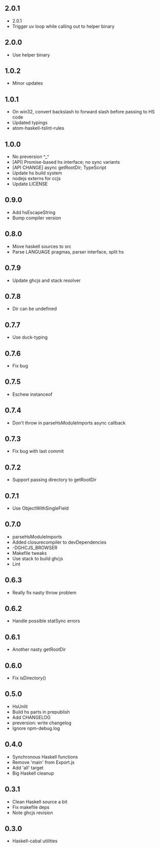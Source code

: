 ## 2.0.1

-   2.0.1
-   Trigger uv loop while calling out to helper binary

## 2.0.0

-   Use helper binary

## 1.0.2

-   Minor updates

## 1.0.1
* On win32, convert backslash to forward slash before passing to HS code
* Updated typings
* atom-haskell-tslint-rules

## 1.0.0
* No preversion ^\_^
* [API] Promise-based hs interface; no sync variants
* [API CHANGE] async getRootDir; TypeScript
* Update hs build system
* nodejs externs for ccjs
* Update LICENSE

## 0.9.0
* Add hsEscapeString
* Bump compiler version

## 0.8.0
* Move haskell sources to src
* Parse LANGUAGE pragmas, parser interface, split hs

## 0.7.9
* Update ghcjs and stack resolver

## 0.7.8
* Dir can be undefined

## 0.7.7
* Use duck-typing

## 0.7.6
* Fix bug

## 0.7.5
* Eschew instanceof

## 0.7.4
* Don't throw in parseHsModuleImports async callback

## 0.7.3
* Fix bug with last commit

## 0.7.2
* Support passing directory to getRootDir

## 0.7.1
* Use ObjectWithSingleField

## 0.7.0
* parseHsModuleImports
* Added closurecompiler to devDependencies
* -DGHCJS_BROWSER
* Makefile tweaks
* Use stack to build ghcjs
* Lint

## 0.6.3
* Really fix nasty throw problem

## 0.6.2
* Handle possible statSync errors

## 0.6.1
* Another nasty getRootDir

## 0.6.0
* Fix isDirectory()

## 0.5.0
* HsUnlit
* Build hs parts in prepublish
* Add CHANGELOG
* preversion: write changelog
* Ignore npm-debug.log

## 0.4.0
* Synchronous Haskell functions
* Remove 'main' from Export.js
* Add 'all' target
* Big Haskell cleanup

## 0.3.1
* Clean Haskell source a bit
* Fix makefile deps
* Note ghcjs revision

## 0.3.0
* Haskell-cabal utilities
